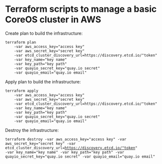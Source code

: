 # Terraform scripts to manage a basic CoreOS cluster in AWS

Create plan to build the infrastructure:

<pre><code>terraform plan
    -var aws_access_key="access key"
    -var aws_secret_key="secret key"
    -var etcd_cluster_discovery_url=https://discovery.etcd.io/"token"
    -var key_name="key name"
    -var key_path="key path"
    -var quayio_secret_key="quay.io secret"
    -var quayio_email="quay.io email"
</code></pre>

Apply plan to build the infrastructure:

<pre><code>terraform apply
    -var aws_access_key="access key"
    -var aws_secret_key="secret key"
    -var etcd_cluster_discovery_url=https://discovery.etcd.io/"token"
    -var key_name="key name"
    -var key_path="key path"
    -var quayio_secret_key="quay.io secret"
    -var quayio_email="quay.io email"
</code></pre>

Destroy the infrastructure:

<code><pre>terraform destroy
    -var aws_access_key="access key"
    -var aws_secret_key="secret key"
    -var etcd_cluster_discovery_url=https://discovery.etcd.io/"token"
    -var key_name="key name"
    -var key_path="key path"
    -var quayio_secret_key="quay.io secret"
    -var quayio_email="quay.io email"
</code></pre>
